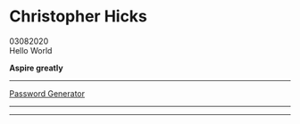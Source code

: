 <link rel="stylesheet" type="text/css" href="style.css">

# Christopher Hicks
03082020  
Hello World  

**Aspire greatly**

---
[Password Generator](/pass_generator.html)

---
<div id="contact"></div>

---
<script type="text/javascript" src="script.js"></script>
